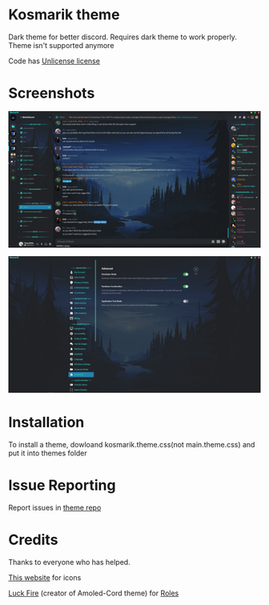 # Kosmarik theme
Dark theme for better discord. Requires dark theme to work properly. Theme isn't supported anymore

Code has [Unlicense license](https://unlicense.org/)
# Screenshots
![General looking](https://raw.githubusercontent.com/svorogaze/bd-Kosmarik-theme/a29fd1ae120977f2cd3097b3597951cf1c3de604/screenshots/general.PNG)

![Settings](https://raw.githubusercontent.com/svorogaze/bd-Kosmarik-theme/a29fd1ae120977f2cd3097b3597951cf1c3de604/screenshots/settings.PNG)
# Installation
To install a theme, dowloand kosmarik.theme.css(not main.theme.css) and put it into themes folder

# Issue Reporting
Report issues in [theme repo](https://github.com/svorogaze/bd-Kosmarik-theme)

# Credits
Thanks to everyone who has helped.

[This website](https://icons8.com) for icons

[Luck Fire](https://github.com/LuckFire) (creator of Amoled-Cord theme) for [Roles](https://github.com/LuckFire/amoled-cord/blob/main/src/addons/_filled-roles.scss)
